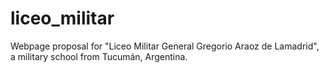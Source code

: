 # liceo_militar
Webpage proposal for "Liceo Militar General Gregorio Araoz de Lamadrid", a military school from Tucumán, Argentina.
